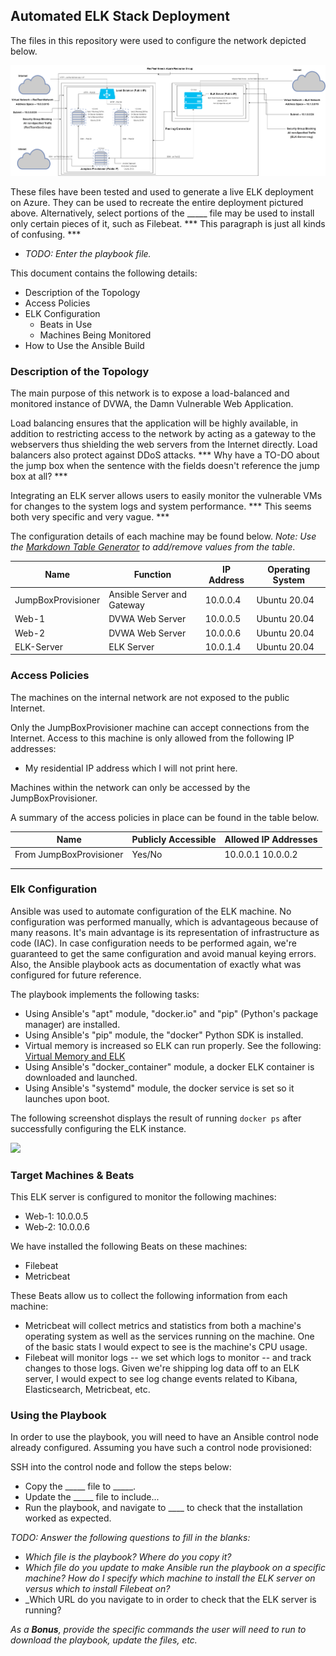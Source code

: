 ## Automated ELK Stack Deployment

The files in this repository were used to configure the network depicted below.

![](./Diagrams/Unit-13-NetworkDiagram.png)

These files have been tested and used to generate a live ELK deployment on Azure. They can be used to recreate the entire deployment pictured above. Alternatively, select portions of the _____ file may be used to install only certain pieces of it, such as Filebeat. *** This paragraph is just all kinds of confusing. ***

  - _TODO: Enter the playbook file._

This document contains the following details:
- Description of the Topology
- Access Policies
- ELK Configuration
  - Beats in Use
  - Machines Being Monitored
- How to Use the Ansible Build


### Description of the Topology

The main purpose of this network is to expose a load-balanced and monitored instance of DVWA, the Damn Vulnerable Web Application.

Load balancing ensures that the application will be highly available, in addition to restricting access to the network by acting as a gateway to the webservers thus shielding the web servers from the Internet directly. Load balancers also protect against DDoS attacks. *** Why have a TO-DO about the jump box when the sentence with the fields doesn't reference the jump box at all? ***

Integrating an ELK server allows users to easily monitor the vulnerable VMs for changes to the system logs and system performance. *** This seems both very specific and very vague. ***

The configuration details of each machine may be found below.
_Note: Use the [Markdown Table Generator](http://www.tablesgenerator.com/markdown_tables) to add/remove values from the table_.

| Name               | Function                    | IP Address | Operating System |
|--------------------|-----------------------------|------------|------------------|
| JumpBoxProvisioner | Ansible Server and Gateway  | 10.0.0.4   | Ubuntu 20.04     |
| Web-1              | DVWA Web Server             | 10.0.0.5   | Ubuntu 20.04     |
| Web-2              | DVWA Web Server             | 10.0.0.6   | Ubuntu 20.04     |
| ELK-Server         | ELK Server                  | 10.0.1.4   | Ubuntu 20.04     |

### Access Policies

The machines on the internal network are not exposed to the public Internet. 

Only the JumpBoxProvisioner machine can accept connections from the Internet. Access to this machine is only allowed from the following IP addresses:
- My residential IP address which I will not print here.

Machines within the network can only be accessed by the JumpBoxProvisioner.

A summary of the access policies in place can be found in the table below.

| Name     | Publicly Accessible | Allowed IP Addresses |
|----------|---------------------|----------------------|
| From JumpBoxProvisioner | Yes/No              | 10.0.0.1 10.0.0.2    |
|          |                     |                      |
|          |                     |                      |

### Elk Configuration

Ansible was used to automate configuration of the ELK machine. No configuration was performed manually, which is advantageous because of many reasons. It's main advantage is its representation of infrastructure as code (IAC). In case configuration needs to be performed again, we're guaranteed to get the same configuration and avoid manual keying errors. Also, the Ansible playbook acts as documentation of exactly what was configured for future reference.

The playbook implements the following tasks:
- Using Ansible's "apt" module, "docker.io" and "pip" (Python's package manager) are installed.
- Using Ansible's "pip" module, the "docker" Python SDK is installed.
- Virtual memory is increased so ELK can run properly. See the following: [Virtual Memory and ELK](https://www.elastic.co/guide/en/elasticsearch/reference/current/vm-max-map-count.html)
- Using Ansible's "docker_container" module, a docker ELK container is downloaded and launched.
- Using Ansible's "systemd" module, the docker service is set so it launches upon boot.

The following screenshot displays the result of running `docker ps` after successfully configuring the ELK instance.

![](./Ansible/Images/docker_ps.png)

### Target Machines & Beats
This ELK server is configured to monitor the following machines:
- Web-1: 10.0.0.5
- Web-2: 10.0.0.6

We have installed the following Beats on these machines:
- Filebeat
- Metricbeat

These Beats allow us to collect the following information from each machine:
- Metricbeat will collect metrics and statistics from both a machine's operating system as well as the services running on the machine. One of the basic stats I would expect to see is the machine's CPU usage.
- Filebeat will monitor logs -- we set which logs to monitor -- and track changes to those logs. Given we're shipping log data off to an ELK server, I would expect to see log change events related to Kibana, Elasticsearch, Metricbeat, etc.

### Using the Playbook
In order to use the playbook, you will need to have an Ansible control node already configured. Assuming you have such a control node provisioned: 

SSH into the control node and follow the steps below:
- Copy the _____ file to _____.
- Update the _____ file to include...
- Run the playbook, and navigate to ____ to check that the installation worked as expected.

_TODO: Answer the following questions to fill in the blanks:_
- _Which file is the playbook? Where do you copy it?_
- _Which file do you update to make Ansible run the playbook on a specific machine? How do I specify which machine to install the ELK server on versus which to install Filebeat on?_
- _Which URL do you navigate to in order to check that the ELK server is running?

_As a **Bonus**, provide the specific commands the user will need to run to download the playbook, update the files, etc._
